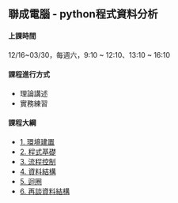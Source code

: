 ## 聯成電腦 - python程式資料分析

#### 上課時間

12/16~03/30，每週六，9:10 ~ 12:10、13:10 ~ 16:10

#### 課程進行方式

- 理論講述
- 實務練習

#### 課程大綱
- [1. 環境建置](http://mirdex.github.io/Python__20231223/1.%20environment.slides.html)
- [2. 程式基礎](http://mirdex.github.io/Python__20231223/2.%20basic%20concept.slides.html)
- [3. 流程控制](http://mirdex.github.io/Python__20231223/3.%20流程控制_Q.slides.html)
- [4. 資料結構](http://mirdex.github.io/Python__20231223/4.%20資料結構_Q.slides.html)
- [5. 迴圈](http://mirdex.github.io/Python__20231223/5.%20迴圈_Q.slides.html)
- [6. 再談資料結構](http://mirdex.github.io/Python__20231223/6.%20再談資料結構_Q.slides.html)
